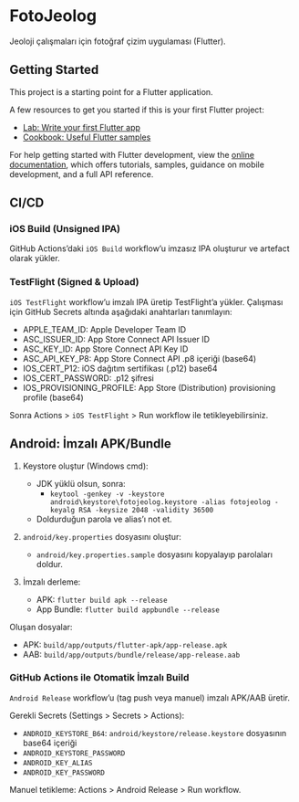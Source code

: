 # FotoJeolog

Jeoloji çalışmaları için fotoğraf çizim uygulaması (Flutter).

## Getting Started

This project is a starting point for a Flutter application.

A few resources to get you started if this is your first Flutter project:

- [Lab: Write your first Flutter app](https://docs.flutter.dev/get-started/codelab)
- [Cookbook: Useful Flutter samples](https://docs.flutter.dev/cookbook)

For help getting started with Flutter development, view the
[online documentation](https://docs.flutter.dev/), which offers tutorials,
samples, guidance on mobile development, and a full API reference.

## CI/CD

### iOS Build (Unsigned IPA)
GitHub Actions’daki `iOS Build` workflow’u imzasız IPA oluşturur ve artefact olarak yükler.

### TestFlight (Signed & Upload)
`iOS TestFlight` workflow’u imzalı IPA üretip TestFlight’a yükler. Çalışması için GitHub Secrets altında aşağıdaki anahtarları tanımlayın:

- APPLE_TEAM_ID: Apple Developer Team ID
- ASC_ISSUER_ID: App Store Connect API Issuer ID
- ASC_KEY_ID: App Store Connect API Key ID
- ASC_API_KEY_P8: App Store Connect API .p8 içeriği (base64)
- IOS_CERT_P12: iOS dağıtım sertifikası (.p12) base64
- IOS_CERT_PASSWORD: .p12 şifresi
- IOS_PROVISIONING_PROFILE: App Store (Distribution) provisioning profile (base64)

Sonra Actions > `iOS TestFlight` > Run workflow ile tetikleyebilirsiniz.

## Android: İmzalı APK/Bundle

1) Keystore oluştur (Windows cmd):
	- JDK yüklü olsun, sonra:
	  - `keytool -genkey -v -keystore android\keystore\fotojeolog.keystore -alias fotojeolog -keyalg RSA -keysize 2048 -validity 36500`
	- Doldurduğun parola ve alias’ı not et.

2) `android/key.properties` dosyasını oluştur:
	- `android/key.properties.sample` dosyasını kopyalayıp parolaları doldur.

3) İmzalı derleme:
	- APK: `flutter build apk --release`
	- App Bundle: `flutter build appbundle --release`

Oluşan dosyalar:
 - APK: `build/app/outputs/flutter-apk/app-release.apk`
 - AAB: `build/app/outputs/bundle/release/app-release.aab`

### GitHub Actions ile Otomatik İmzalı Build
`Android Release` workflow’u (tag push veya manuel) imzalı APK/AAB üretir.

Gerekli Secrets (Settings > Secrets > Actions):
- `ANDROID_KEYSTORE_B64`: `android/keystore/release.keystore` dosyasının base64 içeriği
- `ANDROID_KEYSTORE_PASSWORD`
- `ANDROID_KEY_ALIAS`
- `ANDROID_KEY_PASSWORD`

Manuel tetikleme: Actions > Android Release > Run workflow.
